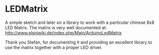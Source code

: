 LEDMatrix
=========

A simple sketch and later on a library to work with a particular chinese 8x8 LED Matrix. 
The matrix is very well documented at:
http://www.elsniwiki.de/index.php/Main/ArduinoLedMatrix

Thank you Stefan, for documenting it and providing an excellent library to use the matrix together with a proper LED driver.
